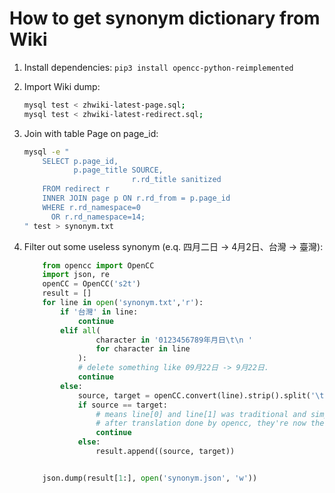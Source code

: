 # How to get synonym dictionary from Wiki

1. Install dependencies:
    `pip3 install opencc-python-reimplemented`

2. Import Wiki dump: 

    ```bash
    mysql test < zhwiki-latest-page.sql;
    mysql test < zhwiki-latest-redirect.sql;
    ```
3. Join with table Page on page_id:

    ```bash
    mysql -e "
        SELECT p.page_id,
               p.page_title SOURCE,
                            r.rd_title sanitized
        FROM redirect r
        INNER JOIN page p ON r.rd_from = p.page_id
        WHERE r.rd_namespace=0
          OR r.rd_namespace=14;
    " test > synonym.txt
    ```
4. Filter out some useless synonym (e.q. 四月二日 -> 4月2日、台灣 -> 臺灣):

    ```python
        from opencc import OpenCC
        import json, re
        openCC = OpenCC('s2t')
        result = []
        for line in open('synonym.txt','r'):
            if '台灣' in line:
                continue
            elif all(
                    character in '0123456789年月日\t\n '
                    for character in line
                ):
                # delete something like 09月22日 -> 9月22日.
                continue
            else:
                source, target = openCC.convert(line).strip().split('\t')
                if source == target:
                    # means line[0] and line[1] was traditional and simplified chinese
                    # after translation done by opencc, they're now the same.
                    continue
                else:
                    result.append((source, target))


        json.dump(result[1:], open('synonym.json', 'w'))
    ```
